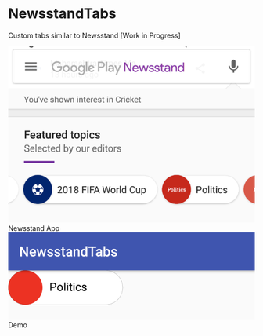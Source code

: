 # NewsstandTabs
Custom tabs similar to Newsstand [Work in Progress]

<img src="./docs/newsstand_app.png">
Newsstand App

<img src="./docs/tabs.png">
Demo
